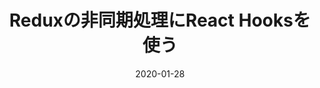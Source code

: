 ---
path: "/articles/redux-async-hook"
date: "2020-01-28"
title: "Reduxの非同期処理にReact Hooksを使う"
img: "./images/redux-async-hook.png"
---